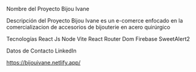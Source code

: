 Nombre del Proyecto
Bijou Ivane

Descripción del Proyecto
Bijou Ivane es un e-comerce enfocado en la comercializacion de accesorios de bijouterie en acero quirúrgico

Tecnologías
React Js
Node
Vite
React Router Dom
Firebase
SweetAlert2

Datos de Contacto
LinkedIn

https://bijouivane.netlify.app/
